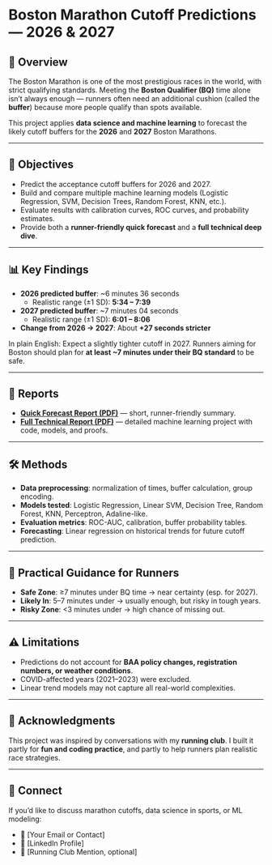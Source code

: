 # Boston Marathon Cutoff Predictions — 2026 & 2027

## 📌 Overview
The Boston Marathon is one of the most prestigious races in the world, with strict qualifying standards. Meeting the **Boston Qualifier (BQ)** time alone isn’t always enough — runners often need an additional cushion (called the **buffer**) because more people qualify than spots available.

This project applies **data science and machine learning** to forecast the likely cutoff buffers for the **2026** and **2027** Boston Marathons.

---

## 🎯 Objectives
- Predict the acceptance cutoff buffers for 2026 and 2027.
- Build and compare multiple machine learning models (Logistic Regression, SVM, Decision Trees, Random Forest, KNN, etc.).
- Evaluate results with calibration curves, ROC curves, and probability estimates.
- Provide both a **runner-friendly quick forecast** and a **full technical deep dive**.

---

## 📊 Key Findings
- **2026 predicted buffer**: ~6 minutes 36 seconds  
  - Realistic range (±1 SD): **5:34 – 7:39**
- **2027 predicted buffer**: ~7 minutes 04 seconds  
  - Realistic range (±1 SD): **6:01 – 8:06**
- **Change from 2026 → 2027**: About **+27 seconds stricter**

In plain English: Expect a slightly tighter cutoff in 2027. Runners aiming for Boston should plan for **at least ~7 minutes under their BQ standard** to be safe.

---


## 📑 Reports
- **[Quick Forecast Report (PDF)](reports/BostonMarathon2026And2027Predictions.pdf)** — short, runner-friendly summary.  
- **[Full Technical Report (PDF)](reports/BostonMarathon2026And2027PredictionsReport.pdf)** — detailed machine learning project with code, models, and proofs.

---

## 🛠️ Methods
- **Data preprocessing**: normalization of times, buffer calculation, group encoding.
- **Models tested**: Logistic Regression, Linear SVM, Decision Tree, Random Forest, KNN, Perceptron, Adaline-like.
- **Evaluation metrics**: ROC-AUC, calibration, buffer probability tables.
- **Forecasting**: Linear regression on historical trends for future cutoff prediction.

---

## 🏃 Practical Guidance for Runners
- **Safe Zone**: ≥7 minutes under BQ time → near certainty (esp. for 2027).  
- **Likely In**: 5–7 minutes under → usually enough, but risky in tough years.  
- **Risky Zone**: <3 minutes under → high chance of missing out.  

---

## ⚠️ Limitations
- Predictions do not account for **BAA policy changes, registration numbers, or weather conditions**.  
- COVID-affected years (2021–2023) were excluded.  
- Linear trend models may not capture all real-world complexities.  

---

## 🙌 Acknowledgments
This project was inspired by conversations with my **running club**. I built it partly for **fun and coding practice**, and partly to help runners plan realistic race strategies.  

---

## 🔗 Connect
If you’d like to discuss marathon cutoffs, data science in sports, or ML modeling:  
- 📧 [Your Email or Contact]  
- 💼 [LinkedIn Profile]  
- 🏃 [Running Club Mention, optional]
